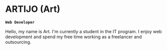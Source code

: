 # ARTIJO (Art)

**`Web Developer`**

Hello, my name is Art. I'm currently a student in the IT program. I enjoy web development and spend my free time working as a freelancer and outsourcing.
